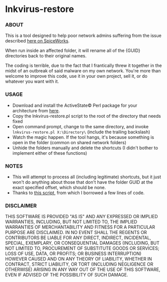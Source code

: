 # lnkvirus-restore

### ABOUT
This is a tool designed to help poor network admins suffering from the issue described [here on SpiceWorks](https://community.spiceworks.com/topic/1662889-network-drive-folders-renamed-and-hidden-virus).

When run inside an affected folder, it will rename all of the {GUID} directories back to their original names.

The coding is terrible, due to the fact that I frantically threw it together in the midst of an outbreak of said malware on my own network. You're more than welcome to improve this code, use it in your own project, sell it, or do whatever you want with it.

### USAGE
* Download and install the ActiveState© Perl package for your architecture from [here](http://www.activestate.com/activeperl/downloads).
* Copy the lnkvirus-restore.pl script to the root of the directory that needs fixed
* Open command prompt, change to the same directory, and invoke `lnkvirus-restore.pl X:\Directory\` (include the trailing backslash)
* Watch the magic happen. If the tool hangs, it's because something is open in the folder (common on shared network folders)
* Unhide the folders manually and delete the shortcuts (I didn't bother to implement either of these functions)

### NOTES
* This will attempt to process all (including legitimate) shortcuts, but it just won't do anything about those that don't have the folder GUID at the exact specified offset, which should be none.
* Thanks to [this script](https://sourceforge.net/projects/jafat/files/lnk-parse/lnk-parse-1.0/), from which I borrowed a few lines of code.

### DISCLAIMER
THIS SOFTWARE IS PROVIDED "AS IS" AND ANY EXPRESSED OR IMPLIED WARRANTIES, INCLUDING, BUT NOT LIMITED TO, THE IMPLIED WARRANTIES OF MERCHANTABILITY AND FITNESS FOR A PARTICULAR PURPOSE ARE DISCLAIMED. IN NO EVENT SHALL THE REGENTS OR CONTRIBUTORS BE LIABLE FOR ANY DIRECT, INDIRECT, INCIDENTAL, SPECIAL, EXEMPLARY, OR CONSEQUENTIAL DAMAGES (INCLUDING, BUT NOT LIMITED TO, PROCUREMENT OF SUBSTITUTE GOODS OR SERVICES; LOSS OF USE, DATA, OR PROFITS; OR BUSINESS INTERRUPTION) HOWEVER CAUSED AND ON ANY THEORY OF LIABILITY, WHETHER IN CONTRACT, STRICT LIABILITY, OR TORT (INCLUDING NEGLIGENCE OR OTHERWISE) ARISING IN ANY WAY OUT OF THE USE OF THIS SOFTWARE, EVEN IF ADVISED OF THE POSSIBILITY OF SUCH DAMAGE.

